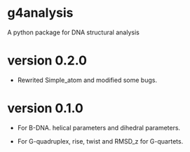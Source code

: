 g4analysis
==========

A python package for DNA structural analysis


version 0.2.0
==============
* Rewrited Simple_atom and modified some bugs.



version 0.1.0
==============
* For B-DNA. helical parameters and dihedral parameters.

* For G-quadruplex, rise, twist and RMSD_z for G-quartets.

